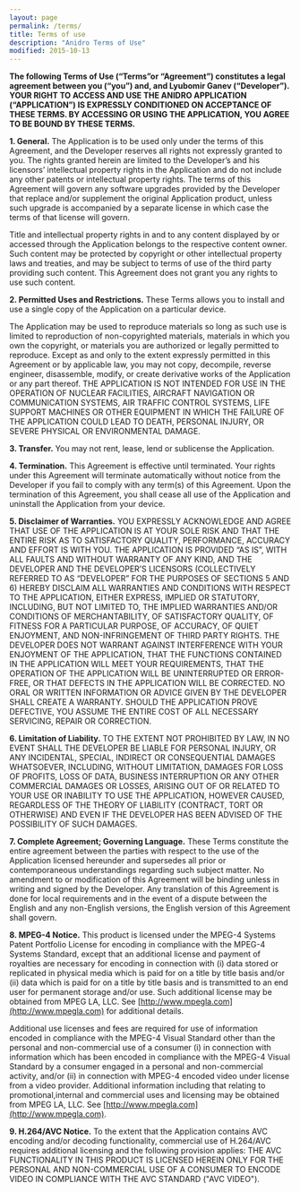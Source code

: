 ```yaml
---
layout: page
permalink: /terms/
title: Terms of use
description: "Anidro Terms of Use"
modified: 2015-10-13
---
```


__The following Terms of Use (“Terms”or “Agreement”) constitutes a legal agreement between you (“you”) and, and Lyubomir Ganev (“Developer”). YOUR RIGHT TO ACCESS AND USE THE ANIDRO APPLICATION (“APPLICATION”) IS EXPRESSLY CONDITIONED ON ACCEPTANCE OF THESE TERMS. BY ACCESSING OR USING THE APPLICATION, YOU AGREE TO BE BOUND BY THESE TERMS.__

__1. General.__ The Application is to be used only under the terms of this Agreement, and the Developer reserves all rights not expressly granted to you. The rights granted herein are limited to the Developer’s and his licensors’ intellectual property rights in the Application and do not include any other patents or intellectual property rights. The terms of this Agreement will govern any software upgrades provided by the Developer that replace and/or supplement the original Application product, unless such upgrade is accompanied by a separate license in which case the terms of that license will govern. 

Title and intellectual property rights in and to any content displayed by or accessed through the Application belongs to the respective content owner. Such content may be protected by copyright or other intellectual property laws and treaties, and may be subject to terms of use of the third party providing such content. This Agreement does not grant you any rights to use such content.

__2. Permitted Uses and Restrictions.__ These Terms allows you to install and use a single copy of the Application on a particular device.

   The Application may be used to reproduce materials so long as such use is limited to reproduction of non-copyrighted materials, materials in which you own the copyright, or materials you are authorized or legally permitted to reproduce. Except as and only to the extent expressly permitted in this Agreement or by applicable law, you may not copy, decompile, reverse engineer, disassemble, modify, or create derivative works of the Application or any part thereof. THE APPLICATION IS NOT INTENDED FOR USE IN THE OPERATION OF NUCLEAR FACILITIES, AIRCRAFT NAVIGATION OR COMMUNICATION SYSTEMS, AIR TRAFFIC CONTROL SYSTEMS, LIFE SUPPORT MACHINES OR OTHER EQUIPMENT IN WHICH THE FAILURE OF THE APPLICATION COULD LEAD TO DEATH, PERSONAL INJURY, OR SEVERE PHYSICAL OR ENVIRONMENTAL DAMAGE. 

__3. Transfer.__ You may not rent, lease, lend or sublicense the Application.

__4. Termination.__ This Agreement is effective until terminated. Your rights under this Agreement will terminate automatically without notice from the Developer if you fail to comply with any term(s) of this Agreement. Upon the termination of this Agreement, you shall cease all use of the Application and uninstall the Application from your device.

__5. Disclaimer of Warranties.__ YOU EXPRESSLY ACKNOWLEDGE AND AGREE THAT USE OF THE APPLICATION IS AT YOUR SOLE RISK AND THAT THE ENTIRE RISK AS TO SATISFACTORY QUALITY, PERFORMANCE, ACCURACY AND EFFORT IS WITH YOU. THE APPLICATION IS PROVIDED “AS IS”, WITH ALL FAULTS AND WITHOUT WARRANTY OF ANY KIND, AND THE DEVELOPER AND THE DEVELOPER’S LICENSORS (COLLECTIVELY REFERRED TO AS “DEVELOPER” FOR THE PURPOSES OF SECTIONS 5 AND 6) HEREBY DISCLAIM ALL WARRANTIES AND CONDITIONS WITH RESPECT TO THE APPLICATION, EITHER EXPRESS, IMPLIED OR STATUTORY, INCLUDING, BUT NOT LIMITED TO, THE IMPLIED WARRANTIES AND/OR CONDITIONS OF MERCHANTABILITY, OF SATISFACTORY QUALITY, OF FITNESS FOR A PARTICULAR PURPOSE, OF ACCURACY, OF QUIET ENJOYMENT, AND NON-INFRINGEMENT OF THIRD PARTY RIGHTS. THE DEVELOPER DOES NOT WARRANT AGAINST INTERFERENCE WITH YOUR ENJOYMENT OF THE APPLICATION, THAT THE FUNCTIONS CONTAINED IN THE APPLICATION WILL MEET YOUR REQUIREMENTS, THAT THE OPERATION OF THE APPLICATION WILL BE UNINTERRUPTED OR ERROR-FREE, OR THAT DEFECTS IN THE APPLICATION WILL BE CORRECTED. NO ORAL OR WRITTEN INFORMATION OR ADVICE GIVEN BY THE DEVELOPER SHALL CREATE A WARRANTY. SHOULD THE APPLICATION PROVE DEFECTIVE, YOU ASSUME THE ENTIRE COST OF ALL NECESSARY SERVICING, REPAIR OR CORRECTION.

__6. Limitation of Liability.__ TO THE EXTENT NOT PROHIBITED BY LAW, IN NO EVENT SHALL THE DEVELOPER BE LIABLE FOR PERSONAL INJURY, OR ANY INCIDENTAL, SPECIAL, INDIRECT OR CONSEQUENTIAL DAMAGES WHATSOEVER, INCLUDING, WITHOUT LIMITATION, DAMAGES FOR LOSS OF PROFITS, LOSS OF DATA, BUSINESS INTERRUPTION OR ANY OTHER COMMERCIAL DAMAGES OR LOSSES, ARISING OUT OF OR RELATED TO YOUR USE OR INABILITY TO USE THE APPLICATION, HOWEVER CAUSED, REGARDLESS OF THE THEORY OF LIABILITY (CONTRACT, TORT OR OTHERWISE) AND EVEN IF THE DEVELOPER HAS BEEN ADVISED OF THE POSSIBILITY OF SUCH DAMAGES.

__7. Complete Agreement; Governing Language.__ These Terms constitute the entire agreement between the parties with respect to the use of the Application licensed hereunder and supersedes all prior or contemporaneous understandings regarding such subject matter. No amendment to or modification of this Agreement will be binding unless in writing and signed by the Developer. Any translation of this Agreement is done for local requirements and in the event of a dispute between the English and any non-English versions, the English version of this Agreement shall govern.

__8. MPEG-4 Notice.__ This product is licensed under the MPEG-4 Systems Patent Portfolio License for encoding in compliance with the MPEG-4 Systems Standard, except that an additional license and payment of royalties are necessary for encoding in connection with (i) data stored or replicated in physical media which is paid for on a title by title basis and/or (ii) data which is paid for on a title by title basis and is transmitted to an end user for permanent storage and/or use. Such additional license may be obtained from MPEG LA, LLC. See [http://www.mpegla.com](http://www.mpegla.com) for additional details.

   Additional use licenses and fees are required for use of information encoded in compliance with the MPEG-4 Visual Standard other than the personal and non-commercial use of a consumer (i) in connection with information which has been encoded in compliance with the MPEG-4 Visual Standard by a consumer engaged in a personal and non-commercial activity, and/or (ii) in connection with MPEG-4 encoded video under license from a video provider. Additional information including that relating to promotional,internal and commercial uses and licensing may be obtained from MPEG LA, LLC. See [http://www.mpegla.com](http://www.mpegla.com).

__9. H.264/AVC Notice.__ To the extent that the Application contains AVC encoding and/or decoding functionality, commercial use of H.264/AVC requires additional licensing and the following provision applies: THE AVC FUNCTIONALITY IN THIS PRODUCT IS LICENSED HEREIN ONLY FOR THE PERSONAL AND NON-COMMERCIAL USE OF A CONSUMER TO ENCODE VIDEO IN COMPLIANCE WITH THE AVC STANDARD ("AVC VIDEO").